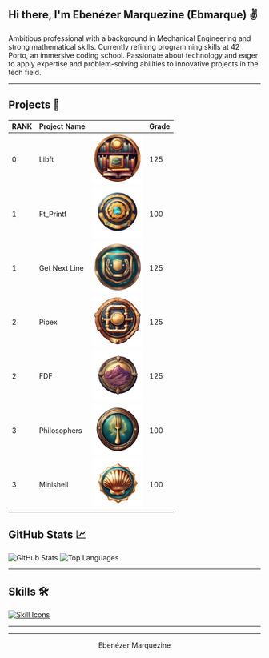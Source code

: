<!-- Introduction -->
## Hi there, I'm Ebenézer Marquezine (Ebmarque) ✌

Ambitious professional with a background in Mechanical Engineering and strong
mathematical skills. Currently refining programming skills at 42 Porto, an 
immersive coding school. Passionate about technology and eager to apply expertise
and problem-solving abilities to innovative projects in the tech field.

---

## Projects 🚀

| RANK | Project Name | | Grade |
|--------------|-|------|-------------|
| 0 | Libft | <img src="https://github.com/ebmarque/ebmarque/blob/main/.badges/Libft.png.png" width="100" height="100"> | 125 |
| 1 | Ft_Printf | <img src="https://github.com/ebmarque/ebmarque/blob/main/.badges/Printf.png.png" width="100" height="100"> | 100 |
| 1 | Get Next Line | <img src="https://github.com/ebmarque/ebmarque/blob/main/.badges/Gnl.ng.png" width="100" height="100"> | 125 |
| 2 | Pipex | <img src="https://github.com/ebmarque/ebmarque/blob/main/.badges/Pipex.png.png" width="100" height="100"> | 125 |
| 2 | FDF | <img src="https://github.com/ebmarque/ebmarque/blob/main/.badges/Fdf.png.png" width="100" height="100"> | 125 |
| 3 | Philosophers | <img src="https://github.com/ebmarque/ebmarque/blob/main/.badges/Philosophers.png.png" width="100" height="100"> | 100 |
| 3 | Minishell | <img src="https://github.com/ebmarque/ebmarque/blob/main/.badges/Minishell.png.png" width="100" height="100"> | 100 |

<!-- Social Media Badges -->

<!-- Stats and Tools -->
## GitHub Stats 📈

![GitHub Stats](https://github-readme-stats.vercel.app/api?username=ebmarque&show_icons=true&theme=transparent&include_all_commits=true&count_private=true)
![Top Languages](https://github-readme-stats.vercel.app/api/top-langs/?username=ebmarque&layout=compact&langs_count=10&theme=transparent)

---

## Skills 🛠️

[![Skill Icons](https://skillicons.dev/icons?i=git,linux,windows,c,cpp,vim,vscode,bash,github)](https://skillicons.dev)

---



---

<!-- Footer -->
<p align="center">
 Ebenézer Marquezine
</p>
